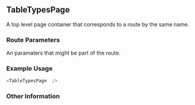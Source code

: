## TableTypesPage
A top level page container that corresponds to a route by the same name.

### Route Parameters
An paramaters that might be part of the route.

### Example Usage

```js
<TableTypesPage  />
```


### Other Information
